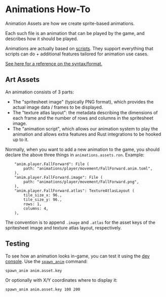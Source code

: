 # Animations How-To

Animation Assets are how we create sprite-based animations.

Each such file is an animation that can be played by the game, and describes how
it should be played.

Animations are actually based on [scripts](./script.md). They support everything
that scripts can do + additional features tailored for animation use cases.

[See here for a reference on the syntax/format.](./anim-ref.md)

## Art Assets

An animation consists of 3 parts:
 - The "spritesheet image" (typically PNG format), which provides the actual
   image data / frames to be displayed.
 - The "texture atlas layout": the metadata describing the dimensions of each
   frame and the number of rows and columns in the spritesheet image.
 - The "animation script", which allows our animation system to play the animation
   and allows extra features and Rust integrations to be hooked up to it.

Normally, when you want to add a new animation to the game, you should declare
the above three things in `animations.assets.ron`. Example:

```ron
    "anim.player.FallForward": File (
        path: "animations/player/movement/FallForward.anim.toml",
    ),
    "anim.player.FallForward.image": File (
        path: "animations/player/movement/FallForward.png",
    ),
    "anim.player.FallForward.atlas": TextureAtlasLayout (
        tile_size_x: 96.,
        tile_size_y: 96.,
        rows: 1,
        columns: 4,
    ),
```

The convention is to append `.image` and `.atlas` for the asset keys of
the spritesheet image and texture atlas layout, respectively.

## Testing

To see how an animation looks in-game, you can test it using the [dev
console](./cli.md). Use the [`spawn_anim`](./cli-ref.md#spawn_anim) command:

```
spawn_anim anim.asset.key
```

Or optionally with X/Y coordinates where to display it:

```
spawn_anim anim.asset.key 100 200
```
